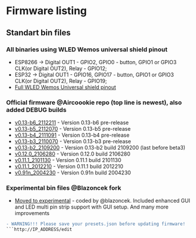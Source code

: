 # Firmware listing

## Standart bin files

### All binaries using WLED Wemos universal shield pinout

- ESP8266 -> Digital OUT1 - GPIO2, GPIO0 - button, GPIO1 or GPIO3 CLK(or Digital OUT2), Relay - GPIO12;
- ESP32 -> Digital OUT1 - GPIO16, GPIO17 - button, GPIO1 or GPIO3 CLK(or Digital OUT2), Relay - GPIO19;
- [Full WLED Wemos Universal shield pinout](https://github.com/srg74/WLED-wemos-shield/wiki/Pinout)

### Official firmware @Aircoookie repo (top line is newest), also added DEBUG builds

- [v0.13-b6_2112211](https://github.com/srg74/WLED-wemos-shield/tree/master/resources/Firmware/WLED_wemos_shield/v0.13.0-b6) - Version 0.13-b6 pre-release
- [v0.13-b5_2112070](https://github.com/srg74/WLED-wemos-shield/tree/master/resources/Firmware/WLED_wemos_shield/v0.13.0-b5) - Version 0.13-b5 pre-release
- [v0.13-b4_2111091](https://github.com/srg74/WLED-wemos-shield/tree/master/resources/Firmware/WLED_wemos_shield/v0.13.0-b4) - Version 0.13-b4 pre-release
- [v0.13-b3_2110070](https://github.com/srg74/WLED-wemos-shield/tree/master/resources/Firmware/WLED_wemos_shield/v0.13.0-b3) - Version 0.13-b3 pre-release
- [v0.13-b2_2109200](https://github.com/srg74/WLED-wemos-shield/tree/master/resources/Firmware/WLED_wemos_shield/v0.13.0-b2) - Version 0.13-b2 build 2109200 (last before beta3)
- [v0.12.0_2106280](https://github.com/srg74/WLED-wemos-shield/tree/master/resources/Firmware/WLED_wemos_shield/v0.12.0_2106201) - Version 0.12.0 build 2106280
- [v0.11.1_2101130](https://github.com/srg74/WLED-wemos-shield/tree/master/resources/Firmware/WLED_wemos_shield/v0.11.1_2101130) - Version 0.11.1 build 2101130
- [v0.11.1_2012210](https://github.com/srg74/WLED-wemos-shield/tree/master/resources/Firmware/WLED_wemos_shield/v0.11.1_2012210) - Version 0.11.1 build 2012210
- [v0.91n_2004230](https://github.com/srg74/WLED-wemos-shield/tree/master/resources/Firmware/WLED_wemos_shield/v0.91n_2004230) - Version 0.91n build 2004230

### Experimental bin files @Blazoncek fork

- [Moved to experimental](https://github.com/srg74/WLED-wemos-shield/tree/master/resources/experimental) - coded by @blazoncek. Included enhanced GUI and LED multi pin strip support with GUI setup. And many more improvements

```diff
- WARNING!!! Please save your presets.json before updating firmware!
```http://IP_ADDRESS/edit
```
